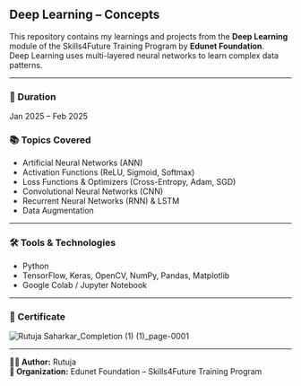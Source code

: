 
## Deep Learning – Concepts

This repository contains my learnings and projects from the **Deep Learning** module of the Skills4Future Training Program by **Edunet Foundation**.  
Deep Learning uses multi-layered neural networks to learn complex data patterns.

---

### 📅 Duration
Jan 2025 – Feb 2025

### 📚 Topics Covered
- Artificial Neural Networks (ANN)
- Activation Functions (ReLU, Sigmoid, Softmax)
- Loss Functions & Optimizers (Cross-Entropy, Adam, SGD)
- Convolutional Neural Networks (CNN)
- Recurrent Neural Networks (RNN) & LSTM
- Data Augmentation

---

### 🛠️ Tools & Technologies
- Python
- TensorFlow, Keras, OpenCV, NumPy, Pandas, Matplotlib
- Google Colab / Jupyter Notebook

---

### 📜 Certificate
![Rutuja Saharkar_Completion (1) (1)_page-0001](https://github.com/user-attachments/assets/108590db-227a-411e-99ea-0b5ab642e985)




---

**👩‍💻 Author:** Rutuja  
**🏢 Organization:** Edunet Foundation – Skills4Future Training Program
